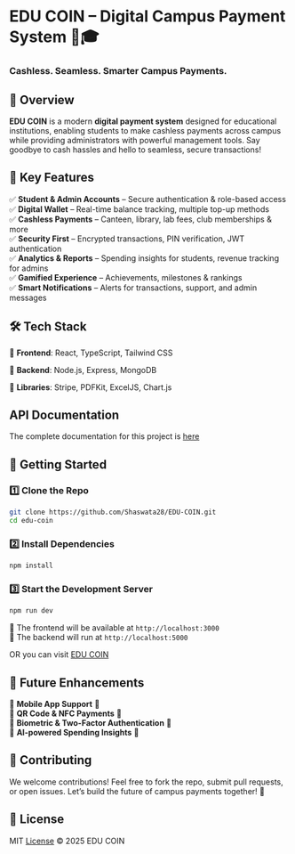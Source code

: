 # **EDU COIN – Digital Campus Payment System** 🚀🎓  

### **Cashless. Seamless. Smarter Campus Payments.**  

## **📌 Overview**  
**EDU COIN** is a modern **digital payment system** designed for educational institutions, enabling students to make cashless payments across campus while providing administrators with powerful management tools. Say goodbye to cash hassles and hello to seamless, secure transactions!  

## **🔑 Key Features**  
✅ **Student & Admin Accounts** – Secure authentication & role-based access  
✅ **Digital Wallet** – Real-time balance tracking, multiple top-up methods  
✅ **Cashless Payments** – Canteen, library, lab fees, club memberships & more  
✅ **Security First** – Encrypted transactions, PIN verification, JWT authentication  
✅ **Analytics & Reports** – Spending insights for students, revenue tracking for admins  
✅ **Gamified Experience** – Achievements, milestones & rankings  
✅ **Smart Notifications** – Alerts for transactions, support, and admin messages  

## **🛠️ Tech Stack**  
🔹 **Frontend**: React, TypeScript, Tailwind CSS 

🔹 **Backend**: Node.js, Express, MongoDB 

🔹 **Libraries**: Stripe, PDFKit, ExcelJS, Chart.js

## API Documentation
The complete documentation for this project is [here]( /API_Documentation.md)

## **🚀 Getting Started**  

### **1️⃣ Clone the Repo**  
```bash
git clone https://github.com/Shaswata28/EDU-COIN.git
cd edu-coin
```

### **2️⃣ Install Dependencies**  
```bash
npm install
```

### **3️⃣ Start the Development Server**  
```bash
npm run dev
```
🔹 The frontend will be available at `http://localhost:3000`  
🔹 The backend will run at `http://localhost:5000`  

OR you can visit [EDU COIN](https://educoin.netlify.app)

## **🎯 Future Enhancements**  
🔹 **Mobile App Support** 📱  
🔹 **QR Code & NFC Payments** 🔗  
🔹 **Biometric & Two-Factor Authentication** 🔐  
🔹 **AI-powered Spending Insights** 🤖  

## **📢 Contributing**  
We welcome contributions! Feel free to fork the repo, submit pull requests, or open issues. Let’s build the future of campus payments together! 🚀  

## **📝 License**  
MIT [License](/LICENSE) © 2025 EDU COIN  

